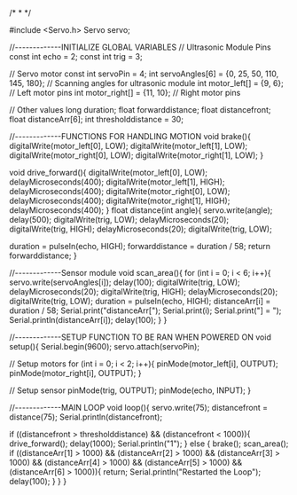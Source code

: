 /*
 * 
 */

#include <Servo.h>
Servo servo;

//-------------INITIALIZE GLOBAL VARIABLES
// Ultrasonic Module Pins
const int echo = 2;
const int trig = 3;

// Servo motor
const int servoPin = 4;
int servoAngles[6] = {0, 25, 50, 110, 145, 180};    // Scanning angles for ultrasonic module
int motor_left[] = {9, 6};        // Left motor pins
int motor_right[] = {11, 10};     // Right motor pins

// Other values
long duration;
float forwarddistance;
float distancefront;
float distanceArr[6];
int thresholddistance = 30;

//-------------FUNCTIONS FOR HANDLING MOTION
void brake(){
  digitalWrite(motor_left[0], LOW);
  digitalWrite(motor_left[1], LOW);
  digitalWrite(motor_right[0], LOW);
  digitalWrite(motor_right[1], LOW);
}

void drive_forward(){
  digitalWrite(motor_left[0], LOW);
  delayMicroseconds(400);
  digitalWrite(motor_left[1], HIGH);
  delayMicroseconds(400);
  digitalWrite(motor_right[0], LOW);
  delayMicroseconds(400);
  digitalWrite(motor_right[1], HIGH);
  delayMicroseconds(400);
}
float distance(int angle){
  servo.write(angle);
  delay(500);
  digitalWrite(trig, LOW);
  delayMicroseconds(20);
  digitalWrite(trig, HIGH);
  delayMicroseconds(20);
  digitalWrite(trig, LOW);

  duration = pulseIn(echo, HIGH);
  forwarddistance = duration / 58;
  return forwarddistance;
}


//-------------Sensor module
void scan_area(){
  for (int i = 0; i < 6; i++){
    servo.write(servoAngles[i]);
    delay(100);
    digitalWrite(trig, LOW);
    delayMicroseconds(20);
    digitalWrite(trig, HIGH);
    delayMicroseconds(20);
    digitalWrite(trig, LOW);
    duration = pulseIn(echo, HIGH);
    distanceArr[i] = duration / 58;
    Serial.print("distanceArr[");
    Serial.print(i);
    Serial.print("] = ");
    Serial.println(distanceArr[i]);
    delay(100);
  }
}

//-------------SETUP FUNCTION TO BE RAN WHEN POWERED ON
void setup(){
  Serial.begin(9600);
  servo.attach(servoPin);

  // Setup motors
  for (int i = 0; i < 2; i++){
    pinMode(motor_left[i], OUTPUT);
    pinMode(motor_right[i], OUTPUT);
  }
  
  // Setup sensor
  pinMode(trig, OUTPUT);
  pinMode(echo, INPUT);
}

//-------------MAIN LOOP
void loop(){
  servo.write(75);
  distancefront = distance(75);
  Serial.println(distancefront);

  if ((distancefront > thresholddistance) && (distancefront < 1000)){
    drive_forward();
    delay(1000);
    Serial.println("1");
  }
  else {
    brake();
    scan_area();
    if ((distanceArr[1] > 1000) && (distanceArr[2] > 1000) && (distanceArr[3] > 1000) && (distanceArr[4] > 1000) && (distanceArr[5] > 1000) && (distanceArr[6] > 1000)){
       return;
       Serial.println("Restarted the Loop");
       delay(100);
    }
  }
}
